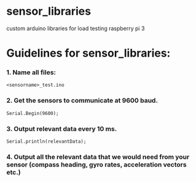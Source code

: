 # sensor_libraries
custom arduino libraries for load testing raspberry pi 3 


# Guidelines for sensor_libraries: 
### 1. Name all files: 

    <sensorname>_test.ino 
### 2. Get the sensors to communicate at 9600 baud.
    
    Serial.Begin(9600);  
### 3. Output relevant data every 10 ms.
    
    Serial.println(relevantData);   
### 4. Output all the relevant data that we would need from your sensor (compass heading, gyro rates, acceleration vectors etc.)


